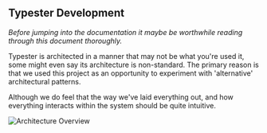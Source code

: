 ## Typester Development

*Before jumping into the documentation it maybe be worthwhile reading through this document
thoroughly.*

Typester is architected in a manner that may not be what you're used it, some might
even say its architecture is non-standard. The primary reason is that we used this
project as an opportunity to experiment with 'alternative' architectural patterns.

Although we do feel that the way we've laid everything out, and how everything
interacts within the system should be quite intuitive.

![Architecture Overview](https://typecode.github.io/typester/assets/images/architecture-overview.svg)
